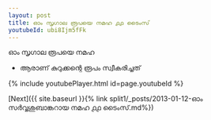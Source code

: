 ```yaml
---
layout: post
title: ഓം സൃഗാല രൂപയെ നമഹ ൧൧ ടൈംസ്
youtubeId: ubi8Ijm5fFk
---
```

 
 
 ഓം സൃഗാല രൂപയെ നമഹ 
 
 -  ആരാണ് കുറുക്കന്റെ രൂപം സ്വീകരിച്ചത് 
 
  
 
  
 
 
 
 
 
 


{% include youtubePlayer.html id=page.youtubeId %}
 
[Next]({{ site.baseurl }}{% link  split1/_posts/2013-01-12-ഓം സർവ്വശുബാങ്കറായ നമഹ ൧൧ ടൈംസ്.md%})
 
